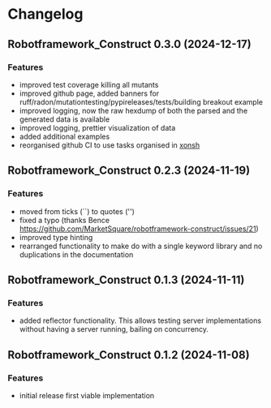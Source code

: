 # Changelog

## Robotframework_Construct 0.3.0 (2024-12-17)

### Features

 - improved test coverage killing all mutants
 - improved github page, added banners for ruff/radon/mutationtesting/pypireleases/tests/building breakout example
 - improved logging, now the raw hexdump of both the parsed and the generated data is available
 - improved logging, prettier visualization of data
 - added additional examples
 - reorganised github CI to use tasks organised in [xonsh](https://xon.sh/)

## Robotframework_Construct 0.2.3 (2024-11-19)

### Features

- moved from ticks (`´) to quotes ('')
- fixed a typo (thanks Bence https://github.com/MarketSquare/robotframework-construct/issues/21)
- improved type hinting
- rearranged functionality to make do with a single keyword library and no duplications in the documentation

## Robotframework_Construct 0.1.3 (2024-11-11)

### Features

- added reflector functionality. This allows testing server implementations without having a server running, bailing on concurrency.

## Robotframework_Construct 0.1.2 (2024-11-08)

### Features

- initial release first viable implementation
  
